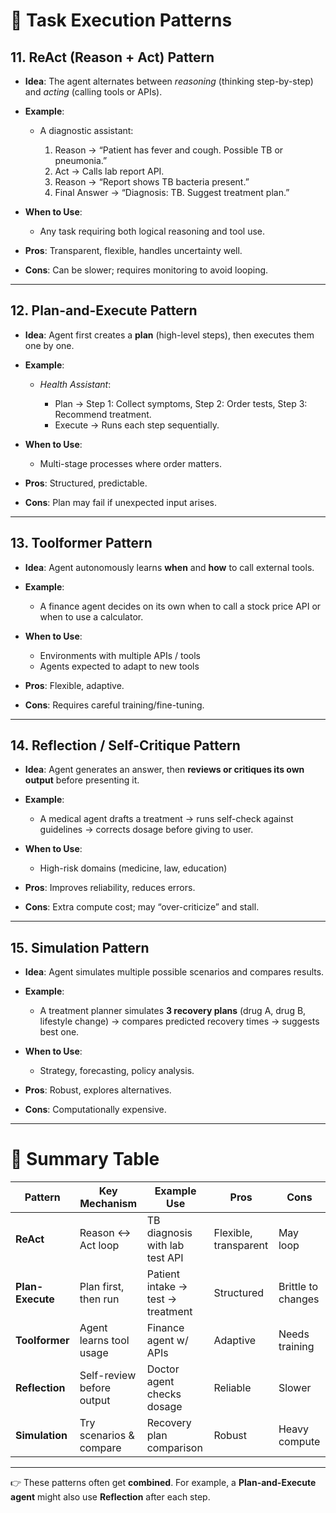 # 🔹 **Task Execution Patterns**

## **11. ReAct (Reason + Act) Pattern**

* **Idea**: The agent alternates between *reasoning* (thinking step-by-step) and *acting* (calling tools or APIs).
* **Example**:

  * A diagnostic assistant:

    1. Reason → “Patient has fever and cough. Possible TB or pneumonia.”
    2. Act → Calls lab report API.
    3. Reason → “Report shows TB bacteria present.”
    4. Final Answer → “Diagnosis: TB. Suggest treatment plan.”
* **When to Use**:

  * Any task requiring both logical reasoning and tool use.
* **Pros**: Transparent, flexible, handles uncertainty well.
* **Cons**: Can be slower; requires monitoring to avoid looping.

---

## **12. Plan-and-Execute Pattern**

* **Idea**: Agent first creates a **plan** (high-level steps), then executes them one by one.
* **Example**:

  * *Health Assistant*:

    * Plan → Step 1: Collect symptoms, Step 2: Order tests, Step 3: Recommend treatment.
    * Execute → Runs each step sequentially.
* **When to Use**:

  * Multi-stage processes where order matters.
* **Pros**: Structured, predictable.
* **Cons**: Plan may fail if unexpected input arises.

---

## **13. Toolformer Pattern**

* **Idea**: Agent autonomously learns **when** and **how** to call external tools.
* **Example**:

  * A finance agent decides on its own when to call a stock price API or when to use a calculator.
* **When to Use**:

  * Environments with multiple APIs / tools
  * Agents expected to adapt to new tools
* **Pros**: Flexible, adaptive.
* **Cons**: Requires careful training/fine-tuning.

---

## **14. Reflection / Self-Critique Pattern**

* **Idea**: Agent generates an answer, then **reviews or critiques its own output** before presenting it.
* **Example**:

  * A medical agent drafts a treatment → runs self-check against guidelines → corrects dosage before giving to user.
* **When to Use**:

  * High-risk domains (medicine, law, education)
* **Pros**: Improves reliability, reduces errors.
* **Cons**: Extra compute cost; may “over-criticize” and stall.

---

## **15. Simulation Pattern**

* **Idea**: Agent simulates multiple possible scenarios and compares results.
* **Example**:

  * A treatment planner simulates **3 recovery plans** (drug A, drug B, lifestyle change) → compares predicted recovery times → suggests best one.
* **When to Use**:

  * Strategy, forecasting, policy analysis.
* **Pros**: Robust, explores alternatives.
* **Cons**: Computationally expensive.

---

# 🔹 Summary Table

| Pattern          | Key Mechanism             | Example Use                       | Pros                  | Cons               |
| ---------------- | ------------------------- | --------------------------------- | --------------------- | ------------------ |
| **ReAct**        | Reason ↔ Act loop         | TB diagnosis with lab test API    | Flexible, transparent | May loop           |
| **Plan-Execute** | Plan first, then run      | Patient intake → test → treatment | Structured            | Brittle to changes |
| **Toolformer**   | Agent learns tool usage   | Finance agent w/ APIs             | Adaptive              | Needs training     |
| **Reflection**   | Self-review before output | Doctor agent checks dosage        | Reliable              | Slower             |
| **Simulation**   | Try scenarios & compare   | Recovery plan comparison          | Robust                | Heavy compute      |

---

👉 These patterns often get **combined**. For example, a **Plan-and-Execute agent** might also use **Reflection** after each step.

